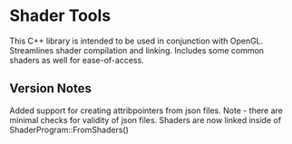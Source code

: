 # Shader Tools
This C++ library is intended to be used in conjunction with OpenGL. Streamlines shader compilation and linking. Includes some common shaders as well for ease-of-access.

## Version Notes

Added support for creating attribpointers from json files. Note - there are minimal checks for validity of json files. Shaders are now linked inside of ShaderProgram::FromShaders()
